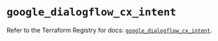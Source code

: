 # `google_dialogflow_cx_intent`

Refer to the Terraform Registry for docs: [`google_dialogflow_cx_intent`](https://registry.terraform.io/providers/drfaust92/google/4.16.4/docs/resources/dialogflow_cx_intent).
